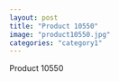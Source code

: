 ```yaml
---
layout: post
title: "Product 10550"
image: "product10550.jpg"
categories: "category1"
---
```

Product 10550
